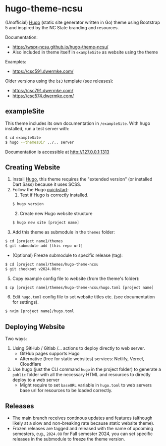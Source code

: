 # hugo-theme-ncsu

(Unofficial) [Hugo](https://github.com/gohugoio/hugo) (static site generator written in Go) theme using Bootstrap 5 and inspired by the NC State branding and resources.

Documentation:
- https://wspr-ncsu.github.io/hugo-theme-ncsu/
- Also included in theme itself in `exampleSite` as website using the theme

Examples: 
- https://csc591.dwermke.com/

Older versions using the `bs3` template (see releases):
- https://csc791.dwermke.com/
- https://csc574.dwermke.com/

## exampleSite
This theme includes its own documentation in `/exampleSite`.
With hugo installed, run a test server with:

```sh
$ cd exampleSite
$ hugo --themesDir ../.. server
```

Documentation is accessible at http://127.0.0.1:1313

## Creating Website
1. Install [Hugo](https://gohugo.io/installation/), this theme requires the "extended version" (or installed Dart Sass) because it uses SCSS.
2. Follow the Hugo [quickstart](https://gohugo.io/getting-started/quick-start/):
    1. Test if Hugo is correctly installed.
    ```sh
    $ hugo version
    ```
    2. Create new Hugo website structure 
    ```sh
    $ hugo new site [project name]
    ```
3. Add this theme as submodule in the `themes` folder:
```sh
$ cd [project name]/themes 
$ git submodule add [this repo url]
```
- (Optional) Freeze submodule to specific release (tag):
```sh
$ cd [project name]/themes/hugo-theme-ncsu
$ git checkout v2024.08rc
```
5. Copy example config file to website (from the theme's folder):
```sh
$ cp [project name]/themes/hugo-theme-ncsu/hugo.toml [project name]
```
6. Edit `hugo.toml` config file to set website titles etc. (see documentation for settings).
```sh
$ nvim [project name]/hugo.toml
```

## Deploying Website
Two ways:
1. Using GitHub / Gitlab /... actions to deploy directly to web server.
   - GitHub pages supports Hugo
   - Alternative (free for static websites) services: Netlify, Vercel, Cloudflare
3. Use hugo (just the CLI command `hugo` in the project folder) to generate a `public` folder with all the necessary HTML and resources to directly deploy to a web server
    - Might require to set `baseURL` variable in `hugo.toml` to web servers base url for resources to be loaded correctly.

## Releases
- The main branch receives continous updates and features (although likely at a slow and non-breaking rate because static website theme).
- Frozen releases are tagged and released with the name of upcoming semesters, e.g., `2024.08` for Fall semester 2024, you can set specific releases in the submodule to freeze the theme version.
